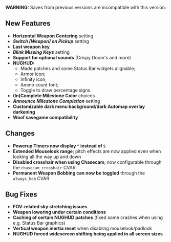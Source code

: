 **WARNING:** Saves from previous versions are incompatible with this version.

## New Features

- **Horizontal Weapon Centering** setting
- **_Switch [Weapon] on Pickup_** setting
- **Last weapon key**
- **_Blink Missing Keys_** setting
- **Support for optional sounds** (Crispy Doom's and more)
- **NUGHUD:**
  - Made patches and some Status Bar widgets alignable;
  - Armor icon;
  - Infinity icon;
  - Ammo count font;
  - Toggle to draw percentage signs.
- **(In)Complete Milestone Color** choices
- **_Announce Milestone Completion_** setting
- **Customizable dark menu background/dark Automap overlay darkening**
- **Woof savegame compatibility**

## Changes

- **Powerup Timers now display `"` instead of `S`**
- **Extended Mouselook range**; pitch effects are now applied even when looking all the way up and down
- **Disabled crosshair when using Chasecam**; now configurable through the `chasecam_crosshair` CVAR
- **Permanent Weapon Bobbing can now be toggled** through the `always_bob` CVAR

## Bug Fixes

- **FOV-related sky stretching issues**
- **Weapon lowering under certain conditions**
- **Caching of certain NUGHUD patches** (fixed some crashes when using e.g. Status Bar graphics)
- **Vertical weapon inertia reset** when disabling mouselook/padlook
- **NUGHUD forced widescreen shifting being applied in all screen sizes**
